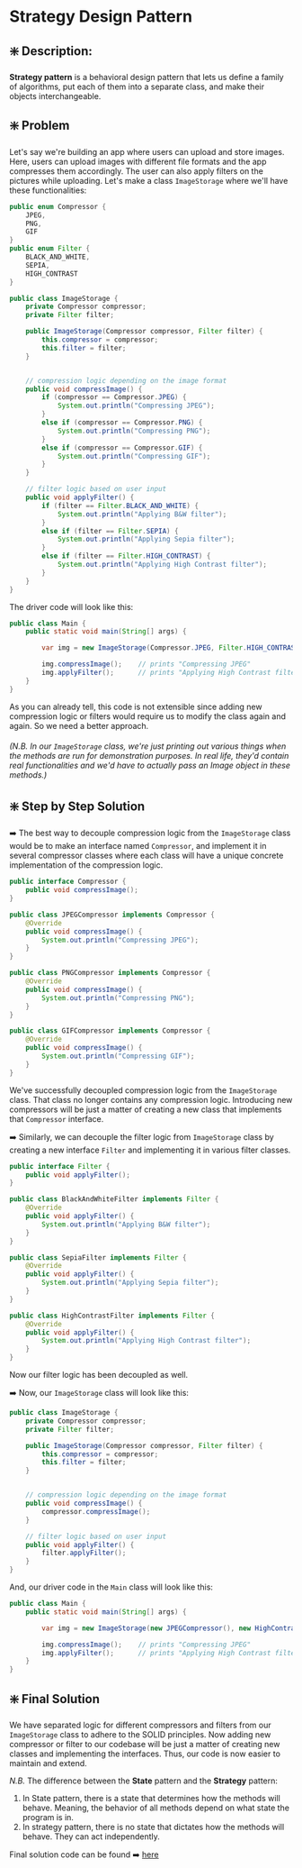 # Strategy Design Pattern


## ❇️ Description:
**Strategy pattern** is a behavioral design pattern that lets us define a family of algorithms, put each of them into a separate class, and make their objects interchangeable. 


## ❇️ Problem
Let's say we're building an app where users can upload and store images. Here, users can upload images with different file formats and the app compresses them accordingly. The user can also apply filters on the pictures while uploading. Let's make a class `ImageStorage` where we'll have these functionalities:
```java
public enum Compressor {
    JPEG,
    PNG,
    GIF
}
public enum Filter {
    BLACK_AND_WHITE,
    SEPIA,
    HIGH_CONTRAST
}
```
```java
public class ImageStorage {
    private Compressor compressor;
    private Filter filter;

    public ImageStorage(Compressor compressor, Filter filter) {
        this.compressor = compressor;
        this.filter = filter;
    }


    // compression logic depending on the image format
    public void compressImage() {
        if (compressor == Compressor.JPEG) {
            System.out.println("Compressing JPEG");
        }
        else if (compressor == Compressor.PNG) {
            System.out.println("Compressing PNG");
        }
        else if (compressor == Compressor.GIF) {
            System.out.println("Compressing GIF");
        }
    }

    // filter logic based on user input
    public void applyFilter() {
        if (filter == Filter.BLACK_AND_WHITE) {
            System.out.println("Applying B&W filter");
        }
        else if (filter == Filter.SEPIA) {
            System.out.println("Applying Sepia filter");
        }
        else if (filter == Filter.HIGH_CONTRAST) {
            System.out.println("Applying High Contrast filter");
        }
    }
}
```
The driver code will look like this:
```java
public class Main {
    public static void main(String[] args) {

        var img = new ImageStorage(Compressor.JPEG, Filter.HIGH_CONTRAST);

        img.compressImage();    // prints "Compressing JPEG"
        img.applyFilter();      // prints "Applying High Contrast filter"
    }
}
```

As you can already tell, this code is not extensible since adding new compression logic or filters would require us to modify the class again and again. So we need a better approach.

###### _(N.B. In our `ImageStorage` class, we're just printing out various things when the methods are run for demonstration purposes. In real life, they'd contain real functionalities and we'd have to actually pass an Image object in these methods.)_


## ❇️ Step by Step Solution
➡️ The best way to decouple compression logic from the `ImageStorage` class would be to make an interface named `Compressor`, and implement it in several compressor classes where each class will have a unique concrete implementation of the compression logic.
```java
public interface Compressor {
    public void compressImage();
}
```
```java
public class JPEGCompressor implements Compressor {
    @Override
    public void compressImage() {
        System.out.println("Compressing JPEG");
    }
}

public class PNGCompressor implements Compressor {
    @Override
    public void compressImage() {
        System.out.println("Compressing PNG");
    }
}

public class GIFCompressor implements Compressor {
    @Override
    public void compressImage() {
        System.out.println("Compressing GIF");
    }
}
```
We've successfully decoupled compression logic from the `ImageStorage` class. That class no longer contains any compression logic. Introducing new compressors will be just a matter of creating a new class that implements that `Compressor` interface.

➡️ Similarly, we can decouple the filter logic from `ImageStorage` class by creating a new interface `Filter` and implementing it in various filter classes. 
```java
public interface Filter {
    public void applyFilter();
}
```
```java
public class BlackAndWhiteFilter implements Filter {
    @Override
    public void applyFilter() {
        System.out.println("Applying B&W filter");
    }
}

public class SepiaFilter implements Filter {
    @Override
    public void applyFilter() {
        System.out.println("Applying Sepia filter");
    }
}

public class HighContrastFilter implements Filter {
    @Override
    public void applyFilter() {
        System.out.println("Applying High Contrast filter");
    }
}
```
Now our filter logic has been decoupled as well.

➡️ Now, our `ImageStorage` class will look like this:
```java
public class ImageStorage {
    private Compressor compressor;
    private Filter filter;

    public ImageStorage(Compressor compressor, Filter filter) {
        this.compressor = compressor;
        this.filter = filter;
    }


    // compression logic depending on the image format
    public void compressImage() {
        compressor.compressImage();
    }

    // filter logic based on user input
    public void applyFilter() {
        filter.applyFilter();
    }
}
```
And, our driver code in the `Main` class will look like this:
```java
public class Main {
    public static void main(String[] args) {

        var img = new ImageStorage(new JPEGCompressor(), new HighContrastFilter());

        img.compressImage();    // prints "Compressing JPEG"
        img.applyFilter();      // prints "Applying High Contrast filter"
    }
}
```


## ❇️ Final Solution
We have separated logic for different compressors and filters from our `ImageStorage` class to adhere to the SOLID principles. Now adding new compressor or filter to our codebase will be just a matter of creating new classes and implementing the interfaces. Thus, our code is now easier to maintain and extend.

_N.B._ The difference between the **State** pattern and the **Strategy** pattern:
1. In State pattern, there is a state that determines how the methods will behave. Meaning, the behavior of all methods depend on what state the program is in.
2. In strategy pattern, there is no state that dictates how the methods will behave. They can act independently.


Final solution code can be found ➡️ [here](https://github.com/TahsinTunan/Design-Patterns-in-Java/tree/main/Design%20Patterns/Behavioral/Strategy/Code)
